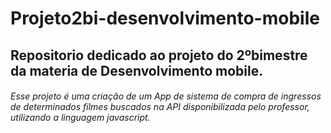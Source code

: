 # Projeto2bi-desenvolvimento-mobile
## Repositorio dedicado ao projeto do 2ºbimestre da materia de Desenvolvimento mobile.
###### Esse projeto é uma criação de um App de sistema de compra de ingressos de determinados filmes buscados na API disponibilizada pelo professor, utilizando a linguagem javascript.
